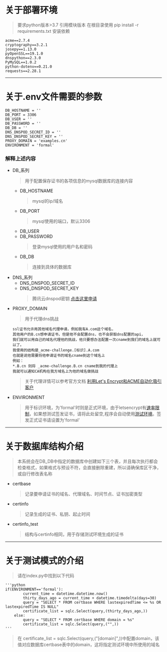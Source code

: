 # 关于部署环境
> 要求python版本>3.7
> 引用模块版本
> 在根目录使用 pip install -r requirements.txt 安装依赖

    acme==2.7.4
    cryptography==3.2.1
    josepy==1.13.0
    pyOpenSSL==19.1.0
    dnspython==2.3.0
    PyMySQL==1.0.2
    python-dotenv==0.21.0
    requests==2.28.1

---

# 关于.env文件需要的参数
    DB_HOSTNAME = ''
    DB_PORT = 3306
    DB_USER = ''
    DB_PASSWORD = ''
    DB_DB = ''
    DNS_DNSPOD_SECRET_ID = ''
    DNS_DNSPOD_SECRET_KEY = ''
    PROXY_DOMAIN = 'examples.cn'
    ENVIRONMENT = 'formal'
### 解释上述内容
* DB_系列
    > 用于配置保存证书的各项信息的mysql数据库的连接内容
    * DB_HOSTNAME
        > mysql的ip/域名
    * DB_PORT
        > mysql使用的端口，默认3306
    * DB_USER
    * DB_PASSWORD
        > 登录mysql使用的用户名和密码
    * DB_DB
        > 连接到具体的数据库
* DNS_系列
    * DNS_DNSPOD_SECRET_ID
    * DNS_DNSPOD_SECRET_KEY
        > 腾讯云dnspod密钥
        > [点击这里申请](https://console.dnspod.cn/account/token/token)
* PROXY_DOMAIN
    > 用于代理dns挑战
    ```
    ssl证书允许用其他域名代理申请，例如我有A.com这个域名，
    其他用户的B.cn想申请证书，但是他不会配置dns，也不会获取dns配置的api，
    我们就可以用自己的域名代理他的挑战，他只要想办法配置一次cname到我们的域名上就可以了。
    我使用的结构是_acme-challenge.[标识].A.com
    也就是说他需要将他申请证书的域名cname到这个域名上
    例如：
    *.B.cn 则将 _acme-challenge.B.cn cname到我的代理上
    我就可以通知CA机构在我方域名上为他的域名做挑战
    ```
    >关于代理详情可以参考官方文档
    [利用Let's Encrypt和ACME自动化吸引客户](https://letsencrypt.org/2019/10/09/onboarding-your-customers-with-lets-encrypt-and-acme)
* ENVIRONMENT
    > 用于标识环境，为'formal'时则是正式环境，由于letsencrypt有[速率限制](https://letsencrypt.org/zh-cn/docs/rate-limits/)，如果想测试签发证书，请将此处留空,程序会自动使用[测试环境](https://letsencrypt.org/zh-cn/docs/staging-environment/)。签发正式证书请设置为'formal'

---

# 关于数据库结构介绍
> 本系统会在DB_DB中指定的数据库中创建如下三个表，并且每次执行都会检查格式，如果格式与预设不符，会直接删除重建，所以请确保库区干净，或自行修改表名称

* certbase
    > 记录要申请证书的域名、代理域名、时间节点、证书加密类型
* certinfo
    > 记录生成的证书、私钥、起止时间
* certinfo_test
    > 结构与certinfo相同，用于存储测试环境生成的证书

---

# 关于测试模式的介绍
> 请在index.py中找到以下代码

    '''python
    if(ENVIRONMENT=='formal'):
            current_time = datetime.datetime.now()
            thirty_days_ago = current_time + datetime.timedelta(days=30)
            query = "SELECT * FROM certbase WHERE lastexpiredTime <= %s OR lastexpiredTime IS NULL"
            certificate_list = sqlc.Select(query,(thirty_days_ago,))
        else:
            query = "SELECT * FROM certbase WHERE domain = %s"
            certificate_list = sqlc.Select(query,("",))
    '''
> 在 certificate_list = sqlc.Select(query,("[domain]",))中配置domain，该值对应数据库certbase表中的domain，这将指定测试环境中所使用的域名